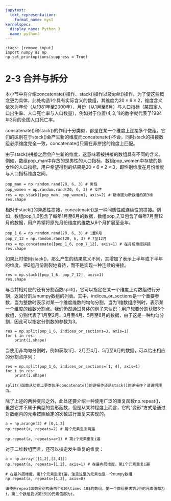 ```yaml
---
jupytext:
  text_representation:
    format_name: myst
kernelspec:
  display_name: Python 3
  name: python3
---
```


```{code-cell} ipython3
:tags: [remove_input]
import numpy as np
np.set_printoptions(suppress = True)
```

# 2-3 合并与拆分

本小节中将介绍concatenate()操作、stack()操作以及split()操作。为了使这些概念更为具体，此处构造1个具有实际含义的数组，其维度为$20\times 6\times2$，维度含义依次为年份（从1981年至2000年）、月份（从1月至6月）与人口指标（某国家人口出生率、人口死亡率与人口数量），例如对于位置$(4,3,1)$的数字就代表了1984年3月的全国人口死亡率。

concatenate()和stack()的作用十分类似，都是在某一个维度上连接多个数组，它们的区别在于stack()会产生新的维度而concatenate()不会，同时stack的拼接数组必须维度完全一致，concatenate()只需在非拼接的维度上匹配。

由于stack()拼接之后会产生新的维度，这意味着被拼接的数组具有不同的含义。例如，数组pop_man中存放的是男性的人口指标，数组pop_women中存放的是女性的人口指标，用户希望得到的结果是$20\times 6\times 2\times 3$，即性别维度在月份维度与人口指标维度之间。

```{code-cell} ipython3
pop_man = np.random.rand(20, 6, 3) # 男性
pop_women = np.random.rand(20, 6, 3) # 女性
res = np.stack([pop_man, pop_women], axis=2) # 新维度为新数组的第3维
res.shape
```

相对于stack()的异质性拼接，concatenate()是一种同质性或连续性的拼接。例如，数组pop_1_6包含了每年1月至6月的数据，数组pop_7_12包含了每年7月至12月的数据，用户希望将原先月份维度的维数从6个月扩展至全年。

```{code-cell} ipython3
pop_1_6 = np.random.rand(20, 6, 3) # 1至6月
pop_7_12 = np.random.rand(20, 6, 3) # 7至12月
res = np.concatenate([pop_1_6, pop_7_12], axis=1) # 在月份维度拼接
res.shape
```


如果此时使用stack()，那么产生的结果意义不同，其增加了表示上半年或下半年的维度，把2组月份割裂地看待，而不是实现一种连续的拼接。

```{code-cell} ipython3
res = np.stack([pop_1_6, pop_7_12], axis=1)
res.shape
```


与合并相对应的还有分割函数split()，它可以指定在某一个维度上对数组进行分割，返回分割后numpy数组的列表。其中，indices_or_sections是一个重要参数，当为整数时表示对某一个维度维数的均匀分割，当为1维数组序列时，表示某一个维度的维数分割点。我们仍然通过具体的例子来认识：用户想要分割获取3个数组，分别代表了1月至2月、3月至4月、5月至6月的数据，由于这是一种均匀分割，因此可以指定分割数的参数为3。

```{code-cell} ipython3
res = np.split(pop_1_6, indices_or_sections=3, axis=1)
for i in res:
    print(i.shape)
```

当使用非均匀分割时，例如获取1月、2月至4月、5月至6月的数据，可以给出相应的分割点序列：

```{code-cell} ipython3
res = np.split(pop_1_6, indices_or_sections=[1, 4], axis=1)
for i in res:
    print(i.shape)
```

```{admonition} 练一练
split()函数从功能上更类似于concatenate()的逆操作还是stack()的逆操作？请说明理由。
```


除了上述的两种变形之外，此处还要介绍一种使用广泛的重复函数np.repeat()，虽然它并不属于典型的变形函数，但是从某种程度上而言，它的“变形”方式是通过对数组内的元素按照给定的次数进行重复来实现的。

```{code-cell} ipython3
a = np.arange(3) # [0,1,2]
np.repeat(a, repeats=2) # 每个元素重复两遍
```

```{code-cell} ipython3
np.repeat(a, repeats=a+1) # 第i个元素重复i遍
```

对于二维数组而言，还可以指定发生重复的维度：

```{code-cell} ipython3
a = np.array([[1,2],[3,4]])
np.repeat(a, repeats=[1,2], axis=1) # 在最内层维度，第i个元素重复i遍
```

```{code-cell} ipython3
# 在最外层维度，第i个元素重复i遍，注意这里的元素也是一个numpy数组
np.repeat(a, repeats=[1,2], axis=0)
```


```{admonition} 练一练
请使用repeat函数分别构造两个$10\times 10$的数组，第一个数组要求第i行的元素值都为i，第二个数组要求第i列的元素值都为i。
```
